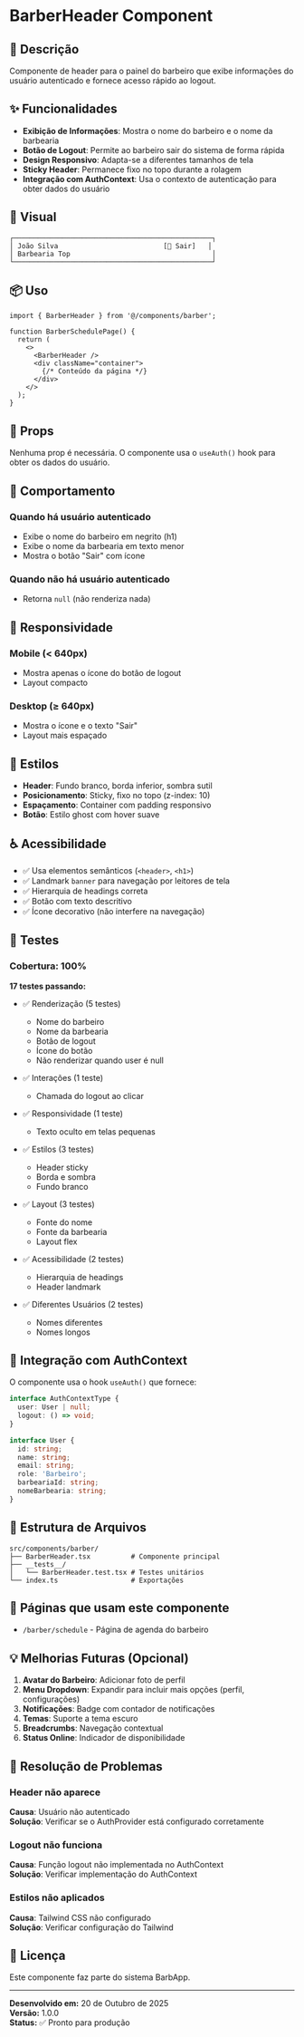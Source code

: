 # BarberHeader Component

## 📝 Descrição

Componente de header para o painel do barbeiro que exibe informações do usuário autenticado e fornece acesso rápido ao logout.

## ✨ Funcionalidades

- **Exibição de Informações**: Mostra o nome do barbeiro e o nome da barbearia
- **Botão de Logout**: Permite ao barbeiro sair do sistema de forma rápida
- **Design Responsivo**: Adapta-se a diferentes tamanhos de tela
- **Sticky Header**: Permanece fixo no topo durante a rolagem
- **Integração com AuthContext**: Usa o contexto de autenticação para obter dados do usuário

## 🎨 Visual

```
┌─────────────────────────────────────────────────┐
│ João Silva                          [🚪 Sair]   │
│ Barbearia Top                                   │
└─────────────────────────────────────────────────┘
```

## 📦 Uso

```tsx
import { BarberHeader } from '@/components/barber';

function BarberSchedulePage() {
  return (
    <>
      <BarberHeader />
      <div className="container">
        {/* Conteúdo da página */}
      </div>
    </>
  );
}
```

## 🔧 Props

Nenhuma prop é necessária. O componente usa o `useAuth()` hook para obter os dados do usuário.

## 🎯 Comportamento

### Quando há usuário autenticado
- Exibe o nome do barbeiro em negrito (h1)
- Exibe o nome da barbearia em texto menor
- Mostra o botão "Sair" com ícone

### Quando não há usuário autenticado
- Retorna `null` (não renderiza nada)

## 📱 Responsividade

### Mobile (< 640px)
- Mostra apenas o ícone do botão de logout
- Layout compacto

### Desktop (≥ 640px)
- Mostra o ícone e o texto "Sair"
- Layout mais espaçado

## 🎨 Estilos

- **Header**: Fundo branco, borda inferior, sombra sutil
- **Posicionamento**: Sticky, fixo no topo (z-index: 10)
- **Espaçamento**: Container com padding responsivo
- **Botão**: Estilo ghost com hover suave

## ♿ Acessibilidade

- ✅ Usa elementos semânticos (`<header>`, `<h1>`)
- ✅ Landmark `banner` para navegação por leitores de tela
- ✅ Hierarquia de headings correta
- ✅ Botão com texto descritivo
- ✅ Ícone decorativo (não interfere na navegação)

## 🧪 Testes

### Cobertura: 100%

**17 testes passando:**
- ✅ Renderização (5 testes)
  - Nome do barbeiro
  - Nome da barbearia
  - Botão de logout
  - Ícone do botão
  - Não renderizar quando user é null
  
- ✅ Interações (1 teste)
  - Chamada do logout ao clicar

- ✅ Responsividade (1 teste)
  - Texto oculto em telas pequenas

- ✅ Estilos (3 testes)
  - Header sticky
  - Borda e sombra
  - Fundo branco

- ✅ Layout (3 testes)
  - Fonte do nome
  - Fonte da barbearia
  - Layout flex

- ✅ Acessibilidade (2 testes)
  - Hierarquia de headings
  - Header landmark

- ✅ Diferentes Usuários (2 testes)
  - Nomes diferentes
  - Nomes longos

## 🔄 Integração com AuthContext

O componente usa o hook `useAuth()` que fornece:

```typescript
interface AuthContextType {
  user: User | null;
  logout: () => void;
}

interface User {
  id: string;
  name: string;
  email: string;
  role: 'Barbeiro';
  barbeariaId: string;
  nomeBarbearia: string;
}
```

## 📂 Estrutura de Arquivos

```
src/components/barber/
├── BarberHeader.tsx          # Componente principal
├── __tests__/
│   └── BarberHeader.test.tsx # Testes unitários
└── index.ts                  # Exportações
```

## 🚀 Páginas que usam este componente

- `/barber/schedule` - Página de agenda do barbeiro

## 💡 Melhorias Futuras (Opcional)

1. **Avatar do Barbeiro**: Adicionar foto de perfil
2. **Menu Dropdown**: Expandir para incluir mais opções (perfil, configurações)
3. **Notificações**: Badge com contador de notificações
4. **Temas**: Suporte a tema escuro
5. **Breadcrumbs**: Navegação contextual
6. **Status Online**: Indicador de disponibilidade

## 🐛 Resolução de Problemas

### Header não aparece
**Causa**: Usuário não autenticado  
**Solução**: Verificar se o AuthProvider está configurado corretamente

### Logout não funciona
**Causa**: Função logout não implementada no AuthContext  
**Solução**: Verificar implementação do AuthContext

### Estilos não aplicados
**Causa**: Tailwind CSS não configurado  
**Solução**: Verificar configuração do Tailwind

## 📄 Licença

Este componente faz parte do sistema BarbApp.

---

**Desenvolvido em:** 20 de Outubro de 2025  
**Versão:** 1.0.0  
**Status:** ✅ Pronto para produção
